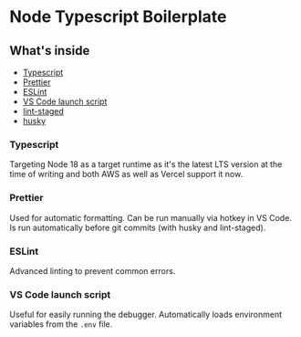 # Node Typescript Boilerplate

## What's inside

- [Typescript](https://www.typescriptlang.org/)
- [Prettier](https://prettier.io/docs/en/index.html)
- [ESLint](https://typescript-eslint.io/)
- [VS Code launch script](https://code.visualstudio.com/docs/typescript/typescript-debugging)
- [lint-staged](https://www.npmjs.com/package/lint-staged)
- [husky](https://www.npmjs.com/package/husky)

### Typescript

Targeting Node 18 as a target runtime as it's the latest LTS version at the time of writing and both AWS as well as Vercel support it now.

### Prettier

Used for automatic formatting. Can be run manually via hotkey in VS Code. Is run automatically before git commits (with husky and lint-staged).

### ESLint

Advanced linting to prevent common errors.

### VS Code launch script

Useful for easily running the debugger. Automatically loads environment variables from the `.env` file.
